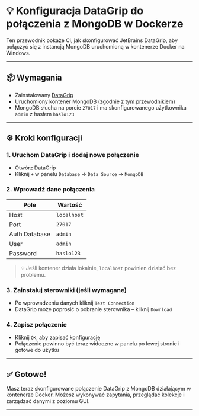 # 💡 Konfiguracja DataGrip do połączenia z MongoDB w Dockerze

Ten przewodnik pokaże Ci, jak skonfigurować JetBrains DataGrip, aby połączyć się z instancją MongoDB uruchomioną w kontenerze Docker na Windows.

---

## 📦 Wymagania

- Zainstalowany [DataGrip](https://www.jetbrains.com/datagrip/)
- Uruchomiony kontener MongoDB (zgodnie z [tym przewodnikiem](./Mongodb%20Docker%20Install.md))
- MongoDB słucha na porcie `27017` i ma skonfigurowanego użytkownika `admin` z hasłem `haslo123`

---

## ⚙️ Kroki konfiguracji

### 1. Uruchom DataGrip i dodaj nowe połączenie
- Otwórz DataGrip
- Kliknij `+` w panelu `Database` → `Data Source` → `MongoDB`

### 2. Wprowadź dane połączenia

| Pole | Wartość |
|------|---------|
| Host | `localhost` |
| Port | `27017` |
| Auth Database | `admin` |
| User | `admin` |
| Password | `haslo123` |

> 💡 Jeśli kontener działa lokalnie, `localhost` powinien działać bez problemu.

### 3. Zainstaluj sterowniki (jeśli wymagane)
- Po wprowadzeniu danych kliknij `Test Connection`
- DataGrip może poprosić o pobranie sterownika – kliknij `Download`

### 4. Zapisz połączenie
- Kliknij `OK`, aby zapisać konfigurację
- Połączenie powinno być teraz widoczne w panelu po lewej stronie i gotowe do użytku

---

## ✅ Gotowe!

Masz teraz skonfigurowane połączenie DataGrip z MongoDB działającym w kontenerze Docker. Możesz wykonywać zapytania, przeglądać kolekcje i zarządzać danymi z poziomu GUI.

---

